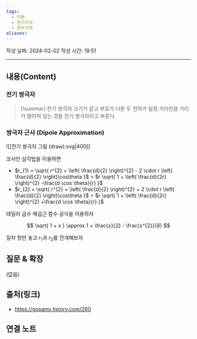 ```yaml
---
tags:
  - 미완
  - 전기기사
  - 전자기학
aliases: 
---
```

작성 날짜: 2024-02-02
작성 시간: 19:51


----
## 내용(Content)

### 전기 쌍극자

>[!summar] 전기 쌍극자
>크기가 같고 부호가 다른 두 전하가 일정 거리만큼 거리가 떨어져 있는 것을 전기 쌍극자라고 부른다.


### 쌍극자 근사 (Dipole Approximation)

![[전기 쌍극자 그림 (draw).svg|400]]

코사인 삼각법을 이용하면

- $r_{1} = \sqrt{ r^{2} + \left( \frac{d}{2} \right)^{2} - 2 \cdot r \left( \frac{d}{2} \right)\cos\theta }$ = $r \sqrt{ 1 + \left( \frac{d}{2r} \right)^{2} -\frac{d \cos \theta}{r} }$
- $r_{2} = \sqrt{ r^{2} + \left( \frac{d}{2} \right)^{2} + 2 \cdot r \left( \frac{d}{2} \right)\cos\theta }$ = $r \sqrt{ 1 + \left( \frac{d}{2r} \right)^{2} +\frac{d \cos \theta}{r} }$

테일러 급수 제곱근 함수 공식을 이용하자

$$
\sqrt{ 1 + x } \approx 1 + \frac{x}{2} - \frac{x^{2}}{8}
$$

일차 항만 놓고 $r_{1}$과 $r_{2}$를 전개해보자



## 질문 & 확장

(없음)

## 출처(링크)
- https://gosamy.tistory.com/260

## 연결 노트










